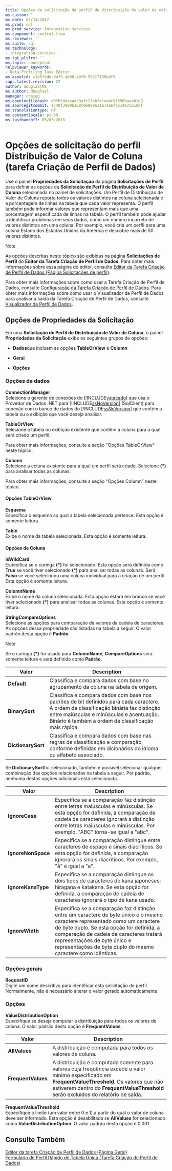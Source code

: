 ```yaml
---
title: Opções de solicitação de perfil de distribuição de valor de coluna (Tarefa Criação de Perfil de Dados) | Microsoft Docs
ms.custom: ''
ms.date: 03/14/2017
ms.prod: sql
ms.prod_service: integration-services
ms.component: control-flow
ms.reviewer: ''
ms.suite: sql
ms.technology:
- integration-services
ms.tgt_pltfrm: ''
ms.topic: conceptual
helpviewer_keywords:
- Data Profiling Task Editor
ms.assetid: c1e5f5de-04f5-4d00-a9f0-55817186bdf9
caps.latest.revision: 22
author: douglaslMS
ms.author: douglasl
manager: craigg
ms.openlocfilehash: d0fb3daaeaac3afc27abfacee4c9f596baaa01e9
ms.sourcegitcommit: 1740f3090b168c0e809611a7aa6fd514075616bf
ms.translationtype: HT
ms.contentlocale: pt-BR
ms.lasthandoff: 05/03/2018
---
```

# <a name="column-value-distribution-profile-request-options-data-profiling-task"></a>Opções de solicitação do perfil Distribuição de Valor de Coluna (tarefa Criação de Perfil de Dados)
  Use o painel **Propriedades da Solicitação** da página **Solicitações de Perfil** para definir as opções da **Solicitação de Perfil de Distribuição de Valor de Coluna** selecionada no painel de solicitações. Um Perfil de Distribuição de Valor de Coluna reporta todos os valores distintos na coluna selecionada e a porcentagem de linhas na tabela que cada valor representa. O perfil também pode informar valores que representam mais que uma porcentagem especificada de linhas na tabela. O perfil também pode ajudar a identificar problemas em seus dados, como um número incorreto de valores distintos em uma coluna. Por exemplo, você cria um perfil para uma coluna Estado dos Estados Unidos da América e descobre mais de 50 valores distintos.  
  
> [!NOTE]  
>  As opções descritas neste tópico são exibidas na página **Solicitações de Perfil** do **Editor da Tarefa Criação de Perfil de Dados**. Para obter mais informações sobre essa página do editor, consulte [Editor da Tarefa Criação de Perfil de Dados &#40;Página Solicitações de perfil&#41;](../../integration-services/control-flow/data-profiling-task-editor-profile-requests-page.md).  
  
 Para obter mais informações sobre como usar a Tarefa Criação de Perfil de Dados, consulte [Configuração da Tarefa Criação de Perfil de Dados](../../integration-services/control-flow/setup-of-the-data-profiling-task.md). Para obter mais informações sobre como usar o Visualizador de Perfil de Dados para analisar a saída da Tarefa Criação de Perfil de Dados, consulte [Visualizador de Perfil de Dados](../../integration-services/control-flow/data-profile-viewer.md).  
  
## <a name="request-properties-options"></a>Opções de Propriedades da Solicitação  
 Em uma **Solicitação de Perfil de Distribuição de Valor de Coluna**, o painel **Propriedades da Solicitação** exibe os seguintes grupos de opções:  
  
-   **Dados**que incluem as opções **TableOrView** e **Column**  
  
-   **Geral**  
  
-   **Opções**  
  
### <a name="data-options"></a>Opções de dados  
 **ConnectionManager**  
 Selecione o gerente de conexões do [!INCLUDE[vstecado](../../includes/vstecado-md.md)] que usa o Provedor de Dados .NET para [!INCLUDE[ssNoVersion](../../includes/ssnoversion-md.md)] (SqlClient) para conexão com o banco de dados do [!INCLUDE[ssNoVersion](../../includes/ssnoversion-md.md)] que contém a tabela ou a exibição que você deseja analisar.  
  
 **TableOrView**  
 Selecione a tabela ou exibição existente que contêm a coluna para a qual será criado um perfil.  
  
 Para obter mais informações, consulte a seção "Opções TableOrView" neste tópico.  
  
 **Column**  
 Selecione a coluna existente para a qual um perfil será criado. Selecione **(\*)** para analisar todas as colunas.  
  
 Para obter mais informações, consulte a seção “Opções Column” neste tópico.  
  
#### <a name="tableorview-options"></a>Opções TableOrView  
 **Esquema**  
 Especifica o esquema ao qual a tabela selecionada pertence. Esta opção é somente leitura.  
  
 **Table**  
 Exibe o nome da tabela selecionada. Esta opção é somente leitura.  
  
#### <a name="column-options"></a>Opções de Coluna  
 **IsWildCard**  
 Especifica se o curinga **(\*)** foi selecionado. Esta opção será definida como **True** se você tiver selecionado **(\*)** para analisar todas as colunas. Será **Falso** se você selecionou uma coluna individual para a criação de um perfil. Esta opção é somente leitura.  
  
 **ColumnName**  
 Exibe o nome da coluna selecionada. Esta opção estará em branco se você tiver selecionado **(\*)** para analisar todas as colunas. Esta opção é somente leitura.  
  
 **StringCompareOptions**  
 Selecione as opções para comparação de valores da cadeia de caracteres. As opções dessa propriedade são listadas na tabela a seguir. O valor padrão desta opção é **Padrão**.  
  
> [!NOTE]  
>  Se o curinga **(\*)** for usado para **ColumnName**, **CompareOptions** será somente leitura e será definido como **Padrão**.  
  
|Valor|Description|  
|-----------|-----------------|  
|**Default**|Classifica e compara dados com base no agrupamento da coluna na tabela de origem.|  
|**BinarySort**|Classifica e compara dados com base nos padrões de bit definidos para cada caractere. A ordem de classificação binária faz distinção entre maiúsculas e minúsculas e acentuação. Binário é também a ordem de classificação mais rápida.|  
|**DictionarySort**|Classifica e compara dados com base nas regras de classificação e comparação, conforme definidas em dicionários do idioma ou alfabeto associado.|  
  
 Se **DictionarySort**for selecionado, também é possível selecionar qualquer combinação das opções relacionadas na tabela a seguir. Por padrão, nenhuma destas opções adicionais está selecionada.  
  
|Valor|Description|  
|-----------|-----------------|  
|**IgnoreCase**|Especifica se a comparação faz distinção entre letras maiúsculas e minúsculas. Se esta opção for definida, a comparação de cadeia de caracteres ignorará a distinção entre letras maiúsculas e minúsculas. Por exemplo, "ABC" torna-se igual a "abc".|  
|**IgnoreNonSpace**|Especifica se a comparação distingue entre caracteres de espaço e sinais diacríticos. Se esta opção for definida, a comparação ignorará os sinais diacríticos. Por exemplo, "å" é igual a "a".|  
|**IgnoreKanaType**|Especifica se a comparação distingue os dois tipos de caracteres de kana japoneses: hiragana e katakana. Se esta opção for definida, a comparação de cadeia de caracteres ignorará o tipo de kana usado.|  
|**IgnoreWidth**|Especifica se a comparação faz distinção entre um caractere de byte único e o mesmo caractere representado como um caractere de byte duplo. Se esta opção for definida, a comparação de cadeia de caracteres tratará representações de byte único e representações de byte duplo do mesmo caractere como idênticas.|  
  
### <a name="general-options"></a>Opções gerais  
 **RequestID**  
 Digite um nome descritivo para identificar esta solicitação de perfil. Normalmente, não é necessário alterar o valor gerado automaticamente.  
  
### <a name="options"></a>Opções  
 **ValueDistributionOption**  
 Especifique se deseja computar a distribuição para todos os valores de coluna. O valor padrão desta opção é **FrequentValues**.  
  
|Valor|Description|  
|-----------|-----------------|  
|**AllValues**|A distribuição é computada para todos os valores de coluna.|  
|**FrequentValues**|A distribuição é computada somente para valores cuja frequência excede o valor mínimo especificado em **FrequentValueThreshold**. Os valores que não estiverem dentro do **FrequentValueThreshold** serão excluídos do relatório de saída.|  
  
 **FrequentValueThreshold**  
 Especifique o limite (um valor entre 0 e 1) a partir do qual o valor de coluna deve ser informado. Esta opção é desabilitada se **AllValues** for selecionado como **ValueDistributionOption**. O valor padrão desta opção é 0.001.  
  
## <a name="see-also"></a>Consulte Também  
 [Editor da tarefa Criação de Perfil de Dados &#40;Página Geral&#41;](../../integration-services/control-flow/data-profiling-task-editor-general-page.md)   
 [Formulário de Perfil Rápido de Tabela Única &#40;Tarefa Criação de Perfil de Dados&#41;](../../integration-services/control-flow/single-table-quick-profile-form-data-profiling-task.md)  
  
  
